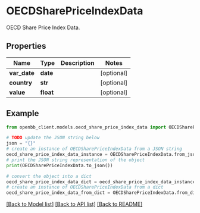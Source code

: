 # OECDSharePriceIndexData

OECD Share Price Index Data.

## Properties

Name | Type | Description | Notes
------------ | ------------- | ------------- | -------------
**var_date** | **date** |  | [optional] 
**country** | **str** |  | [optional] 
**value** | **float** |  | [optional] 

## Example

```python
from openbb_client.models.oecd_share_price_index_data import OECDSharePriceIndexData

# TODO update the JSON string below
json = "{}"
# create an instance of OECDSharePriceIndexData from a JSON string
oecd_share_price_index_data_instance = OECDSharePriceIndexData.from_json(json)
# print the JSON string representation of the object
print(OECDSharePriceIndexData.to_json())

# convert the object into a dict
oecd_share_price_index_data_dict = oecd_share_price_index_data_instance.to_dict()
# create an instance of OECDSharePriceIndexData from a dict
oecd_share_price_index_data_from_dict = OECDSharePriceIndexData.from_dict(oecd_share_price_index_data_dict)
```
[[Back to Model list]](../README.md#documentation-for-models) [[Back to API list]](../README.md#documentation-for-api-endpoints) [[Back to README]](../README.md)


